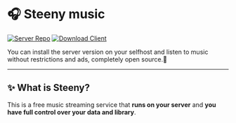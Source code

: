 # 🎧 Steeny music 

[![Server Repo](https://img.shields.io/badge/Server-GitHub-purple.svg)](https://github.com/Ivan0n/steeny-recode)
[![Download Client](https://img.shields.io/badge/Client-Download-green.svg)](https://github.com/Ivan0n/STEENY/releases)

You can install the server version on your selfhost and listen to music without restrictions and ads, completely open source.🐧

---

## ✨ What is Steeny?

This is a free music streaming service that **runs on your server** and **you have full control over your data and library**.
